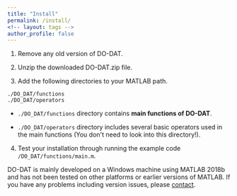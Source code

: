 ```yaml
---
title: "Install"
permalink: /install/
<!-- layout: tags -->
author_profile: false
---
```


1. Remove any old version of DO-DAT.

2. Unzip the downloaded DO-DAT.zip file.

3. Add the following directories to your MATLAB path.

  ```
  ./DO_DAT/functions
  ./DO_DAT/operators
  ```

  - `./DO_DAT/functions` directory contains __main functions of DO-DAT__.

  - `./DO_DAT/operators` directory includes several basic operators used in the main functions (You don't need to look into this directory!).

4. Test your installation through running the example code `/DO_DAT/functions/main.m`.

DO-DAT is mainly developed on a Windows machine using MATLAB 2018b and has not been tested on other platforms or earlier versions of MATLAB.
If you have any problems including version issues, please [contact](https://do-dat.github.io/contact/).

